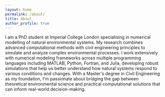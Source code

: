 ```yaml
---
layout: home
permalink: /about/
title: About
author_profile: true
---
```


I am a PhD student at Imperial College London specialising in numerical modelling of natural environmental systems. My research combines advanced computational methods with civil engineering principles to simulate and analyze complex environmental processes. I work extensively with numerical modeling frameworks across multiple programming languages including MATLAB, Python, Fortran, and Julia, developing robust simulations that help us better understand how natural systems respond to various conditions and changes. With a Master's degree in Civil Engineering as my foundation, I'm passionate about bridging the gap between theoretical environmental science and practical computational solutions that can inform real-world decision-making.